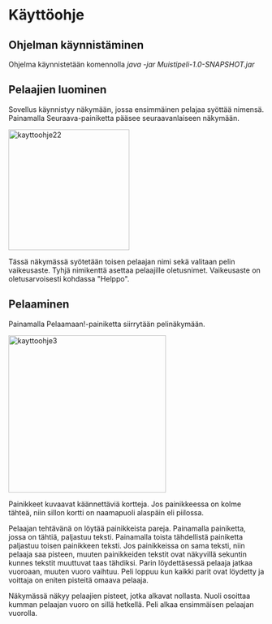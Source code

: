 # Käyttöohje


## Ohjelman käynnistäminen

Ohjelma käynnistetään komennolla *java -jar Muistipeli-1.0-SNAPSHOT.jar*



## Pelaajien luominen
Sovellus käynnistyy näkymään, jossa ensimmäinen pelajaa syöttää nimensä. Painamalla Seuraava-painiketta pääsee seuraavanlaiseen näkymään.


<img width="238" alt="kayttoohje22" src="https://user-images.githubusercontent.com/39950699/49817151-2d236f80-fd78-11e8-9300-82a2c2b641cb.PNG">

Tässä näkymässä syötetään toisen pelaajan nimi sekä valitaan pelin vaikeusaste. Tyhjä nimikenttä asettaa pelaajille oletusnimet.
Vaikeusaste on oletusarvoisesti kohdassa "Helppo".

## Pelaaminen

Painamalla Pelaamaan!-painiketta siirrytään pelinäkymään.

<img width="310" alt="kayttoohje3" src="https://user-images.githubusercontent.com/39950699/49817113-11b86480-fd78-11e8-9aed-3e59f35172d6.PNG">

Painikkeet kuvaavat käännettäviä kortteja. Jos painikkeessa on kolme tähteä, niin sillon kortti on naamapuoli alaspäin eli piilossa.


Pelaajan tehtävänä on löytää painikkeista pareja. Painamalla painiketta, jossa on tähtiä, paljastuu teksti. Painamalla toista tähdellistä painiketta paljastuu toisen painikkeen teksti. Jos painikkeissa on sama teksti, niin pelaaja saa pisteen, muuten painikkeiden tekstit ovat näkyvillä sekuntin kunnes tekstit muuttuvat taas tähdiksi. Parin löydettäsessä pelaaja jatkaa vuoroaan, muuten vuoro vaihtuu. Peli loppuu kun kaikki parit ovat löydetty ja voittaja on eniten pisteitä omaava pelaaja. 


Näkymässä näkyy pelaajien pisteet, jotka alkavat nollasta. Nuoli osoittaa kumman pelaajan vuoro on sillä hetkellä. Peli alkaa ensimmäisen pelaajan vuorolla.
